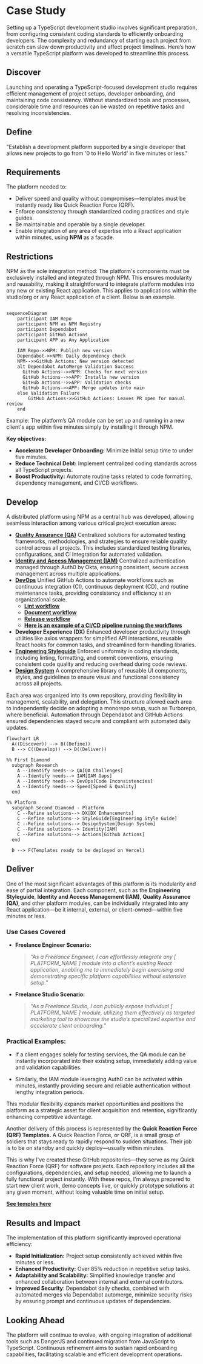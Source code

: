 # Case Study

Setting up a TypeScript development studio involves significant preparation, from configuring
consistent coding standards to efficiently onboarding developers. The complexity and redundancy of
starting each project from scratch can slow down productivity and affect project timelines. Here’s
how a versatile TypeScript platform was developed to streamline this process.

## Discover

Launching and operating a TypeScript-focused development studio requires efficient management of
project setups, developer onboarding, and maintaining code consistency. Without standardized tools
and processes, considerable time and resources can be wasted on repetitive tasks and resolving
inconsistencies.

## Define

"Establish a development platform supported by a single developer that allows new projects to go
from '0 to Hello World' in five minutes or less."

## Requirements

The platform needed to:

- Deliver speed and quality without compromises—templates must be instantly ready like Quick
  Reaction Force (QRF).
- Enforce consistency through standardized coding practices and style guides.
- Be maintainable and operable by a single developer.
- Enable integration of any area of expertise into a React application within minutes, using **NPM**
  as a facade.

## Restrictions

NPM as the sole integration method: The platform's components must be exclusively installed and
integrated through NPM. This ensures modularity and reusability, making it straightforward to
integrate platform modules into any new or existing React application. This applies to applications
within the studio/org or any React application of a client. Below is an example.

```mermaid

sequenceDiagram
    participant IAM Repo
    participant NPM as NPM Registry
    participant Dependabot
    participant GitHub Actions
    participant APP as Any Application

    IAM Repo->>NPM: Publish new version
    Dependabot->>NPM: Daily dependency check
    NPM-->>GitHub Actions: New version detected
    alt Dependabot AutoMerge Validation Success
      GitHub Actions-->>NPM: Checks for next version
      GitHub Actions-->>APP: Installs new version
      GitHub Actions-->>APP: Validation checks
      GitHub Actions->>APP: Merge updates into main
    else Validation Failure
        GitHub Actions->>GitHub Actions: Leaves PR open for manual review
    end
```

Example: The platform’s QA module can be set up and running in a new client's app within five
minutes simply by installing it through NPM.

**Key objectives:**

- **Accelerate Developer Onboarding:** Minimize initial setup time to under five minutes.
- **Reduce Technical Debt:** Implement centralized coding standards across all TypeScript projects.
- **Boost Productivity:** Automate routine tasks related to code formatting, dependency management,
  and CI/CD workflows.

## Develop

A distributed platform using NPM as a central hub was developed, allowing seamless interaction among
various critical project execution areas:

- **[Quality Assurance (QA)](https://kurocado-studio.github.io/qa)** Centralized solutions for
  automated testing frameworks, methodologies, and strategies to ensure reliable quality control
  across all projects. This includes standardized testing libraries, configurations, and CI
  integration for automated validation.
- **[Identity and Access Management (IAM)](https://kurocado-studio.github.io/iam)** Centralized
  authentication managed through Auth0 by Okta, ensuring consistent, secure access management across
  multiple applications.
- **[DevOps](https://kurocado-studio.github.io/dev-ops)** Unified GitHub Actions to automate
  workflows such as continuous integration (CI), continuous deployment (CD), and routine maintenance
  tasks, providing consistency and efficiency at an organizational scale.
  - [**Lint workflow**](https://kurocado-studio.github.io/dev-ops/lint.html)
  - [**Document workflow**](https://kurocado-studio.github.io/dev-ops/document.html)
  - [**Release workflow**](https://kurocado-studio.github.io/dev-ops/release.html)
  - [**Here is an example of a CI/CD pipeline running the workflows**](https://github.com/Kurocado-Studio/iam/actions/runs/14111561197)
- **Developer Experience (DX)** Enhanced developer productivity through utilities like axios
  wrappers for simplified API interactions, reusable React hooks for common tasks, and streamlined
  form-handling libraries.
- **[Engineering Styleguide](https://kurocado-studio.github.io/styleguide)** Enforced uniformity in
  coding standards, including linting, formatting, and commit conventions, ensuring consistent code
  quality and reducing overhead during code reviews.
- **[Design System](https://kurocado-studio.github.io/design-system)** A comprehensive library of
  reusable UI components, styles, and guidelines to ensure visual and functional consistency across
  all projects.

Each area was organized into its own repository, providing flexibility in management, scalability,
and delegation. This structure allowed each area to independently decide on adopting a monorepo
setup, such as Turborepo, where beneficial. Automation through Dependabot and GitHub Actions ensured
dependencies stayed secure and compliant with automated daily updates.

```mermaid
flowchart LR
  A((Discover)) --> B((Define))
  B --> C((Develop)) --> D((Deliver))

%% First Diamond
  subgraph Research
    A --Identify needs--> QA[QA Challenges]
    A --Identify needs--> IAM[IAM Gaps]
    A --Identify needs--> DevOps[Code Inconsistencies]
    A --Identify needs--> Speed[Speed & Quality]
  end

%% Platform
  subgraph Second Diamond - Platform
    C --Refine solutions--> DX[DX Enhancements]
    C --Refine solutions--> StyleGuide[Engineering Style Guide]
    C --Refine solutions--> DesignSystem[Design System]
    C --Refine solutions--> Identity[IAM]
    C --Refine solutions--> Actions[Github Actions]
  end

  D --> F(Templates ready to be deployed on Vercel)

```

## Deliver

One of the most significant advantages of this platform is its modularity and ease of partial
integration. Each component, such as the **Engineering Styleguide**, **Identity and Access
Management (IAM)**, **Quality Assurance (QA)**, and other platform modules, can be individually
integrated into any React application—be it internal, external, or client-owned—within five minutes
or less.

### Use Cases Covered

- **Freelance Engineer Scenario:**

  > _"As a Freelance Engineer, I can effortlessly integrate any [ PLATFORM_NAME ] module into a
  > client’s existing React application, enabling me to immediately begin exercising and
  > demonstrating specific platform capabilities without extensive setup."_

- **Freelance Studio Scenario:**

  > _"As a Freelance Studio, I can publicly expose individual [ PLATFORM_NAME ] module, utilizing
  > them effectively as targeted marketing tool to showcase the studio’s specialized expertise and
  > accelerate client onboarding."_

### Practical Examples:

- If a client engages solely for testing services, the QA module can be instantly incorporated into
  their existing setup, immediately adding value and validation capabilities.

- Similarly, the IAM module leveraging Auth0 can be activated within minutes, instantly providing
  secure and reliable authentication without lengthy integration periods.

This modular flexibility expands market opportunities and positions the platform as a strategic
asset for client acquisition and retention, significantly enhancing competitive advantage.

Another delivery of this process is represented by the **Quick Reaction Force (QRF) Templates.** A
Quick Reaction Force, or QRF, is a small group of soldiers that stays ready to rapidly respond to
sudden situations. Their job is to be on standby and quickly deploy—usually within minutes.

This is why I've created these GitHub repositories—they serve as my Quick Reaction Force (QRF) for
software projects. Each repository includes all the configurations, dependencies, and setup needed,
allowing me to launch a fully functional project instantly. With these repos, I'm always prepared to
start new client work, demo concepts live, or quickly prototype solutions at any given moment,
without losing valuable time on initial setup.

**[See temples here](Templates.md)**

## Results and Impact

The implementation of this platform significantly improved operational efficiency:

- **Rapid Initialization:** Project setup consistently achieved within five minutes or less.
- **Enhanced Productivity:** Over 85% reduction in repetitive setup tasks.
- **Adaptability and Scalability:** Simplified knowledge transfer and enhanced collaboration between
  internal and external contributors.
- **Improved Security**: Dependabot daily checks, combined with automated merges via Dependabot
  automerge, minimize security risks by ensuring prompt and continuous updates of dependencies.

## Looking Ahead

The platform will continue to evolve, with ongoing integration of additional tools such as DangerJS
and continued migration from JavaScript to TypeScript. Continuous refinement aims to sustain rapid
onboarding capabilities, facilitating scalable and efficient development operations.
